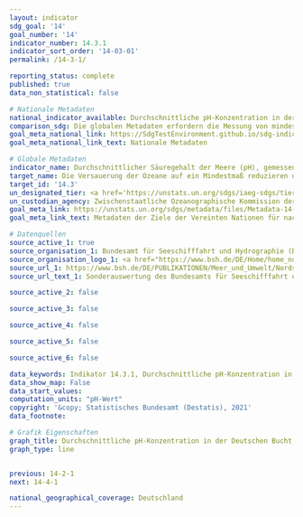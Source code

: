 ```yaml
---
layout: indicator
sdg_goal: '14'
goal_number: '14'
indicator_number: 14.3.1
indicator_sort_order: '14-03-01'
permalink: /14-3-1/

reporting_status: complete
published: true
data_non_statistical: false

# Nationale Metadaten
national_indicator_available: Durchschnittliche pH-Konzentration in der Deutschen Bucht
comparison_sdg: Die globalen Metadaten erfordern die Messung von mindestens zwei der vier definierten Parameter. Diese Zeitreihe stellt lediglich die durchschnittliche pH-Konzentration dar.
goal_meta_national_link: https://SdgTestEnvironment.github.io/sdg-indicators/public/MetaDe/14.3.1.pdf
goal_meta_national_link_text: Nationale Metadaten

# Globale Metadaten
indicator_name: Durchschnittlicher Säuregehalt der Meere (pH), gemessen an einer Reihe vereinbarter repräsentativer Messstellen
target_name: Die Versauerung der Ozeane auf ein Mindestmaß reduzieren und ihre Auswirkungen bekämpfen, unter anderem durch eine verstärkte wissenschaftliche Zusammenarbeit auf allen Ebenen
target_id: '14.3'
un_designated_tier: <a href='https://unstats.un.org/sdgs/iaeg-sdgs/tier-classification/' title='Klicken Sie hier um weitere Informationen zur UN-Tier-Klassifikation zu erhalten.'>Tier II</a>
un_custodian_agency: Zwischenstaatliche Ozeanographische Kommission der UNESCO (IOC-UNESCO)
goal_meta_link: https://unstats.un.org/sdgs/metadata/files/Metadata-14-03-01.pdf
goal_meta_link_text: Metadaten der Ziele der Vereinten Nationen für nachhaltige Entwicklung

# Datenquellen
source_active_1: true
source_organisation_1: Bundesamt für Seeschifffahrt und Hydrographie (BSH)
source_organisation_logo_1: <a href="https://www.bsh.de/DE/Home/home_node.html;jsessionid=1C7E732B4D18093E53780EB37C351809.live11294"><img src="https://g205sdgs.github.io/sdg-indicators/public/OrgImgDe/bsh.png" alt="Logo bsh" style="height:60px; width:148px"/></a>
source_url_1: https://www.bsh.de/DE/PUBLIKATIONEN/Meer_und_Umwelt/Nordseezustand_Aktuell/nordseezustand-aktuell_node.html
source_url_text_1: Sonderauswertung des Bundesamts für Seeschifffahrt und Hydrographie (BSH)

source_active_2: false

source_active_3: false

source_active_4: false

source_active_5: false

source_active_6: false

data_keywords: Indikator 14.3.1, Durchschnittliche pH-Konzentration in der Deutschen Bucht, Zwischenstaatliche Ozeanographische Kommission (IOC), Versäuerung der Meere
data_show_map: False
data_start_values: 
computation_units: "pH-Wert"
copyright: '&copy; Statistisches Bundesamt (Destatis), 2021'
data_footnote: 

# Grafik Eigenschaften
graph_title: Durchschnittliche pH-Konzentration in der Deutschen Bucht
graph_type: line


previous: 14-2-1
next: 14-4-1

national_geographical_coverage: Deutschland
---
```


<span></span>